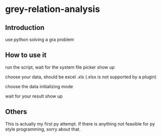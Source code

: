 # grey-relation-analysis

## Introduction

use python solving a gra problem

## How to use it

run the script, wait for the system file picker show up

choose your data, should be excel .xls (.xlsx is not supported by a plugin)

choose the data initializing mode

wait for your result show up

## Others
This is actually my first py attempt. If there is anything not feasible for py style programming, sorry about that.
